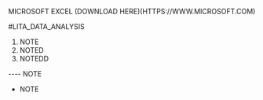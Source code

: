 MICROSOFT EXCEL (DOWNLOAD HERE)(HTTPS://WWW.MICROSOFT.COM)



#LITA_DATA_ANALYSIS

1. NOTE
2. NOTED
3. NOTEDD

---- NOTE
-  NOTE
